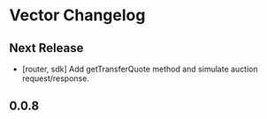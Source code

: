 # Vector Changelog

## Next Release

- [router, sdk] Add getTransferQuote method and simulate auction request/response.

## 0.0.8
